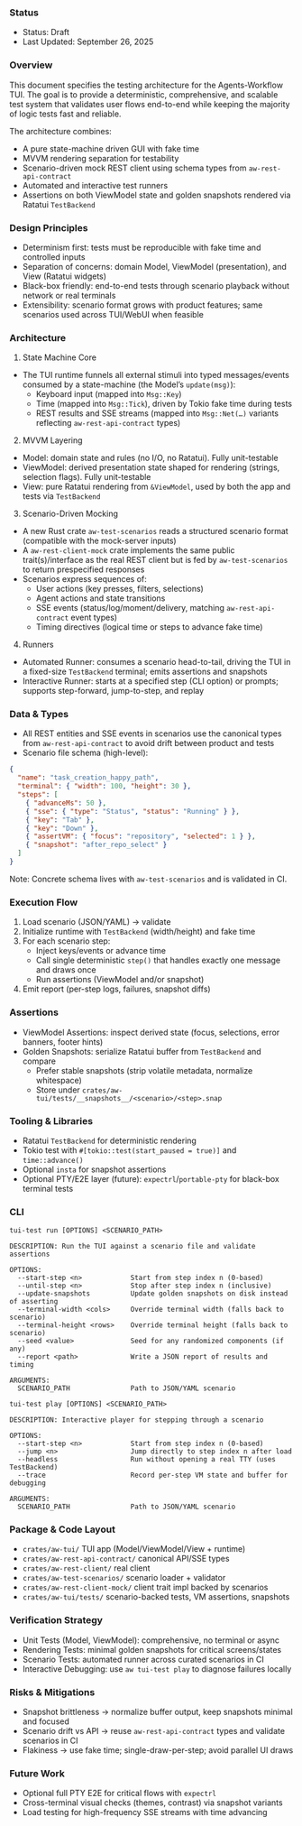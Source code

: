 ### Status

- Status: Draft
- Last Updated: September 26, 2025

### Overview

This document specifies the testing architecture for the Agents-Workflow TUI. The goal is to provide a deterministic, comprehensive, and scalable test system that validates user flows end-to-end while keeping the majority of logic tests fast and reliable.

The architecture combines:

- A pure state-machine driven GUI with fake time
- MVVM rendering separation for testability
- Scenario-driven mock REST client using schema types from `aw-rest-api-contract`
- Automated and interactive test runners
- Assertions on both ViewModel state and golden snapshots rendered via Ratatui `TestBackend`

### Design Principles

- Determinism first: tests must be reproducible with fake time and controlled inputs
- Separation of concerns: domain Model, ViewModel (presentation), and View (Ratatui widgets)
- Black-box friendly: end-to-end tests through scenario playback without network or real terminals
- Extensibility: scenario format grows with product features; same scenarios used across TUI/WebUI when feasible

### Architecture

1. State Machine Core

- The TUI runtime funnels all external stimuli into typed messages/events consumed by a state-machine (the Model’s `update(msg)`):
  - Keyboard input (mapped into `Msg::Key`)
  - Time (mapped into `Msg::Tick`), driven by Tokio fake time during tests
  - REST results and SSE streams (mapped into `Msg::Net(…)` variants reflecting `aw-rest-api-contract` types)

2. MVVM Layering

- Model: domain state and rules (no I/O, no Ratatui). Fully unit-testable
- ViewModel: derived presentation state shaped for rendering (strings, selection flags). Fully unit-testable
- View: pure Ratatui rendering from `&ViewModel`, used by both the app and tests via `TestBackend`

3. Scenario-Driven Mocking

- A new Rust crate `aw-test-scenarios` reads a structured scenario format (compatible with the mock-server inputs)
- A `aw-rest-client-mock` crate implements the same public trait(s)/interface as the real REST client but is fed by `aw-test-scenarios` to return prespecified responses
- Scenarios express sequences of:
  - User actions (key presses, filters, selections)
  - Agent actions and state transitions
  - SSE events (status/log/moment/delivery, matching `aw-rest-api-contract` event types)
  - Timing directives (logical time or steps to advance fake time)

4. Runners

- Automated Runner: consumes a scenario head-to-tail, driving the TUI in a fixed-size `TestBackend` terminal; emits assertions and snapshots
- Interactive Runner: starts at a specified step (CLI option) or prompts; supports step-forward, jump-to-step, and replay

### Data & Types

- All REST entities and SSE events in scenarios use the canonical types from `aw-rest-api-contract` to avoid drift between product and tests
- Scenario file schema (high-level):

```json
{
  "name": "task_creation_happy_path",
  "terminal": { "width": 100, "height": 30 },
  "steps": [
    { "advanceMs": 50 },
    { "sse": { "type": "Status", "status": "Running" } },
    { "key": "Tab" },
    { "key": "Down" },
    { "assertVM": { "focus": "repository", "selected": 1 } },
    { "snapshot": "after_repo_select" }
  ]
}
```

Note: Concrete schema lives with `aw-test-scenarios` and is validated in CI.

### Execution Flow

1. Load scenario (JSON/YAML) → validate
2. Initialize runtime with `TestBackend` (width/height) and fake time
3. For each scenario step:
   - Inject keys/events or advance time
   - Call single deterministic `step()` that handles exactly one message and draws once
   - Run assertions (ViewModel and/or snapshot)
4. Emit report (per-step logs, failures, snapshot diffs)

### Assertions

- ViewModel Assertions: inspect derived state (focus, selections, error banners, footer hints)
- Golden Snapshots: serialize Ratatui buffer from `TestBackend` and compare
  - Prefer stable snapshots (strip volatile metadata, normalize whitespace)
  - Store under `crates/aw-tui/tests/__snapshots__/<scenario>/<step>.snap`

### Tooling & Libraries

- Ratatui `TestBackend` for deterministic rendering
- Tokio test with `#[tokio::test(start_paused = true)]` and `time::advance()`
- Optional `insta` for snapshot assertions
- Optional PTY/E2E layer (future): `expectrl`/`portable-pty` for black-box terminal tests

### CLI

```
tui-test run [OPTIONS] <SCENARIO_PATH>

DESCRIPTION: Run the TUI against a scenario file and validate assertions

OPTIONS:
  --start-step <n>            Start from step index n (0-based)
  --until-step <n>            Stop after step index n (inclusive)
  --update-snapshots          Update golden snapshots on disk instead of asserting
  --terminal-width <cols>     Override terminal width (falls back to scenario)
  --terminal-height <rows>    Override terminal height (falls back to scenario)
  --seed <value>              Seed for any randomized components (if any)
  --report <path>             Write a JSON report of results and timing

ARGUMENTS:
  SCENARIO_PATH               Path to JSON/YAML scenario
```

```
tui-test play [OPTIONS] <SCENARIO_PATH>

DESCRIPTION: Interactive player for stepping through a scenario

OPTIONS:
  --start-step <n>            Start from step index n (0-based)
  --jump <n>                  Jump directly to step index n after load
  --headless                  Run without opening a real TTY (uses TestBackend)
  --trace                     Record per-step VM state and buffer for debugging

ARGUMENTS:
  SCENARIO_PATH               Path to JSON/YAML scenario
```

### Package & Code Layout

- `crates/aw-tui/` TUI app (Model/ViewModel/View + runtime)
- `crates/aw-rest-api-contract/` canonical API/SSE types
- `crates/aw-rest-client/` real client
- `crates/aw-test-scenarios/` scenario loader + validator
- `crates/aw-rest-client-mock/` client trait impl backed by scenarios
- `crates/aw-tui/tests/` scenario-backed tests, VM assertions, snapshots

### Verification Strategy

- Unit Tests (Model, ViewModel): comprehensive, no terminal or async
- Rendering Tests: minimal golden snapshots for critical screens/states
- Scenario Tests: automated runner across curated scenarios in CI
- Interactive Debugging: use `aw tui-test play` to diagnose failures locally

### Risks & Mitigations

- Snapshot brittleness → normalize buffer output, keep snapshots minimal and focused
- Scenario drift vs API → reuse `aw-rest-api-contract` types and validate scenarios in CI
- Flakiness → use fake time; single-draw-per-step; avoid parallel UI draws

### Future Work

- Optional full PTY E2E for critical flows with `expectrl`
- Cross-terminal visual checks (themes, contrast) via snapshot variants
- Load testing for high-frequency SSE streams with time advancing
